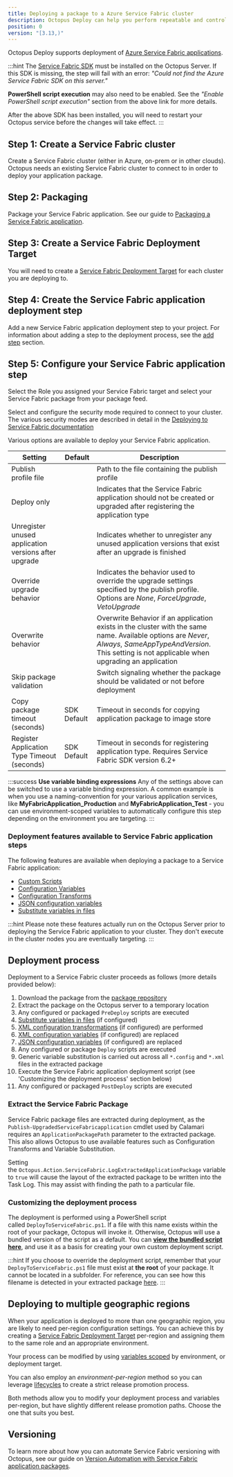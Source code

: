 ```yaml
---
title: Deploying a package to a Azure Service Fabric cluster
description: Octopus Deploy can help you perform repeatable and controlled deployments to Service Fabric clusters.
position: 0
version: "[3.13,)"
---
```


Octopus Deploy supports deployment of [Azure Service Fabric applications](https://azure.microsoft.com/en-au/services/service-fabric/).

:::hint
The [Service Fabric SDK](https://g.octopushq.com/ServiceFabricSdkDownload) must be installed on the Octopus Server. If this SDK is missing, the step will fail with an error: _"Could not find the Azure Service Fabric SDK on this server."_

**PowerShell script execution** may also need to be enabled. See the _"Enable PowerShell script execution"_ section from the above link for more details.

After the above SDK has been installed, you will need to restart your Octopus service before the changes will take effect.
:::

## Step 1: Create a Service Fabric cluster

Create a Service Fabric cluster (either in Azure, on-prem or in other clouds). Octopus needs an existing Service Fabric cluster to connect to in order to deploy your application package.

## Step 2: Packaging

Package your Service Fabric application. See our guide to [Packaging a Service Fabric application](/docs/deployment-examples/azure-deployments/service-fabric/packaging.md).

## Step 3: Create a Service Fabric Deployment Target

You will need to create a [Service Fabric Deployment Target](/docs/infrastructure/azure/service-fabric-cluster-targets/index.md) for each cluster you are deploying to.

## Step 4: Create the Service Fabric application deployment step

Add a new Service Fabric application deployment step to your project. For information about adding a step to the deployment process, see the [add step](/docs/deployment-process/steps/index.md) section. 

## Step 5: Configure your Service Fabric application step

Select the Role you assigned your Service Fabric target and select your Service Fabric package from your package feed.

Select and configure the security mode required to connect to your cluster. The various security modes are described in detail in the [Deploying to Service Fabric documentation](/docs/deployment-examples/azure-deployments/deploying-to-service-fabric/index.md)

Various options are available to deploy your Service Fabric application.

| Setting                                                | Default     | Description                              |
| ------------------------------------------------------ | ----------- | ---------------------------------------- |
| Publish profile file                                   |             | Path to the file containing the publish profile |
| Deploy only                                            |             | Indicates that the Service Fabric application should not be created or upgraded after registering the application type |
| Unregister unused application versions after upgrade   |             | Indicates whether to unregister any unused application versions that exist after an upgrade is finished |
| Override upgrade behavior                              |             | Indicates the behavior used to override the upgrade settings specified by the publish profile. Options are _None_, _ForceUpgrade_, _VetoUpgrade_ |
| Overwrite behavior                                     |             | Overwrite Behavior if an application exists in the cluster with the same name. Available options are _Never_, _Always_, _SameAppTypeAndVersion_. This setting is not applicable when upgrading an application |
| Skip package validation                                |             | Switch signaling whether the package should be validated or not before deployment |
| Copy package timeout (seconds)                         | SDK Default | Timeout in seconds for copying application package to image store |
| Register Application Type Timeout (seconds)            | SDK Default | Timeout in seconds for registering application type. Requires Service Fabric SDK version 6.2+ |

:::success
**Use variable binding expressions**
Any of the settings above can be switched to use a variable binding expression. A common example is when you use a naming-convention for your various application services, like **MyFabricApplication\_Production** and **MyFabricApplication\_Test** - you can use environment-scoped variables to automatically configure this step depending on the environment you are targeting.
:::

### Deployment features available to Service Fabric application steps

The following features are available when deploying a package to a Service Fabric application:

- [Custom Scripts](/docs/deployment-examples/custom-scripts/index.md)
- [Configuration Variables](/docs/deployment-process/configuration-features/configuration-variables.md)
- [Configuration Transforms](/docs/deployment-process/configuration-features/configuration-transforms.md)
- [JSON configuration variables](/docs/deployment-process/configuration-features/json-configuration-variables-feature.md)
- [Substitute variables in files](/docs/deployment-process/variables/variable-substitution-syntax.md)

:::hint
Please note these features actually run on the Octopus Server prior to deploying the Service Fabric application to your cluster. They don't execute in the cluster nodes you are eventually targeting.
:::

## Deployment process

Deployment to a Service Fabric cluster proceeds as follows (more details provided below):

1. Download the package from the [package repository](/docs/packaging-applications/package-repositories/index.md)
2. Extract the package on the Octopus server to a temporary location
3. Any configured or packaged `PreDeploy` scripts are executed
4. [Substitute variables in files](/docs/deployment-process/configuration-features/substitute-variables-in-files.md) (if configured)
5. [XML configuration transformations](/docs/deployment-process/configuration-features/configuration-transforms.md) (if configured) are performed
6. [XML configuration variables](/docs/deployment-process/configuration-features/configuration-variables.md) (if configured) are replaced
7. [JSON configuration variables](/docs/deployment-process/configuration-features/json-configuration-variables-feature.md) (if configured) are replaced
8. Any configured or package `Deploy` scripts are executed
9. Generic variable substitution is carried out across all `*.config` and `*.xml` files in the extracted package
10. Execute the Service Fabric application deployment script (see 'Customizing the deployment process' section below)
11. Any configured or packaged `PostDeploy` scripts are executed

### Extract the Service Fabric Package

Service Fabric package files are extracted during deployment, as the `Publish-UpgradedServiceFabricapplication` cmdlet used by Calamari requires an `ApplicationPackagePath` parameter to the extracted package. This also allows Octopus to use available features such as Configuration Transforms and Variable Substitution.

Setting the `Octopus.Action.ServiceFabric.LogExtractedApplicationPackage` variable to `true` will cause the layout of the extracted package to be written into the Task Log. This may assist with finding the path to a particular file.

### Customizing the deployment process

The deployment is performed using a PowerShell script called `DeployToServiceFabric.ps1`. If a file with this name exists within the root of your package, Octopus will invoke it. Otherwise, Octopus will use a bundled version of the script as a default. You can **[view the bundled script here](https://github.com/OctopusDeploy/Calamari/blob/master/source/Calamari.Azure/Scripts/DeployAzureServiceFabricApplication.ps1)**, and use it as a basis for creating your own custom deployment script.

:::hint
If you choose to override the deployment script, remember that your `DeployToServiceFabric.ps1` file must exist at **the root** of your package. It cannot be located in a subfolder. For reference, you can see how this filename is detected in your extracted package [here](https://github.com/OctopusDeploy/Calamari/blob/master/source/Calamari.Azure/Deployment/Conventions/DeployAzureServiceFabricAppConvention.cs).
:::

## Deploying to multiple geographic regions

When your application is deployed to more than one geographic region, you are likely to need per-region configuration settings. You can achieve this by creating a [Service Fabric Deployment Target](/docs/infrastructure/azure/service-fabric-cluster-targets/index.md) per-region and assigning them to the same role and an appropriate environment.

Your process can be modified by using [variables scoped](/docs/deployment-process/variables/scoping-variables.md) by environment, or deployment target.

You can also employ an *environment-per-region* method so you can leverage [lifecycles](/docs/deployment-process/lifecycles/index.md) to create a strict release promotion process.

Both methods allow you to modify your deployment process and variables per-region, but have slightly different release promotion paths. Choose the one that suits you best.

## Versioning

To learn more about how you can automate Service Fabric versioning with Octopus, see our guide on [Version Automation with Service Fabric application packages](/docs/deployment-examples/azure-deployments/service-fabric/version-automation-with-service-fabric-application-packages/index.md).
